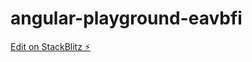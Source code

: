 # angular-playground-eavbfi

[Edit on StackBlitz ⚡️](https://stackblitz.com/edit/angular-playground-eavbfi)